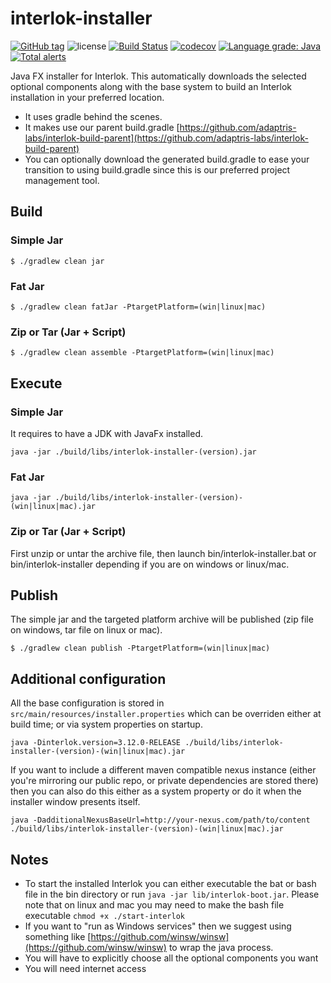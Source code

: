 # interlok-installer

[![GitHub tag](https://img.shields.io/github/tag/adaptris/interlok-installer.svg)](https://github.com/adaptris/interlok-installer/tags) ![license](https://img.shields.io/github/license/adaptris/interlok-installer.svg) [![Build Status](https://travis-ci.org/adaptris/interlok-installer.svg?branch=develop)](https://travis-ci.org/adaptris/interlok-installer) [![codecov](https://codecov.io/gh/adaptris/interlok-installer/branch/develop/graph/badge.svg)](https://codecov.io/gh/adaptris/interlok-installer) [![Language grade: Java](https://img.shields.io/lgtm/grade/java/g/adaptris/interlok-installer.svg?logo=lgtm&logoWidth=18)](https://lgtm.com/projects/g/adaptris/interlok-installer/context:java) [![Total alerts](https://img.shields.io/lgtm/alerts/g/adaptris/interlok-installer.svg?logo=lgtm&logoWidth=18)](https://lgtm.com/projects/g/adaptris/interlok/alerts/)

Java FX installer for Interlok. This automatically downloads the selected optional components along with the base system to build an Interlok installation in your preferred location.

* It uses gradle behind the scenes.
* It makes use our parent build.gradle [https://github.com/adaptris-labs/interlok-build-parent](https://github.com/adaptris-labs/interlok-build-parent)
* You can optionally download the generated build.gradle to ease your transition to using build.gradle since this is our preferred project management tool.

## Build

### Simple Jar

```
$ ./gradlew clean jar
```

### Fat Jar

```
$ ./gradlew clean fatJar -PtargetPlatform=(win|linux|mac)
```

### Zip or Tar (Jar + Script)

```
$ ./gradlew clean assemble -PtargetPlatform=(win|linux|mac)
```

## Execute

### Simple Jar

It requires to have a JDK with JavaFx installed.

```
java -jar ./build/libs/interlok-installer-(version).jar
```

### Fat Jar

```
java -jar ./build/libs/interlok-installer-(version)-(win|linux|mac).jar
```

### Zip or Tar (Jar + Script)

First unzip or untar the archive file, then launch bin/interlok-installer.bat or bin/interlok-installer depending if you are on windows or linux/mac.

## Publish

The simple jar and the targeted platform archive will be published (zip file on windows, tar file on linux or mac).

```
$ ./gradlew clean publish -PtargetPlatform=(win|linux|mac)
```

## Additional configuration

All the base configuration is stored in `src/main/resources/installer.properties` which can be overriden either at build time; or via system properties on startup.

```
java -Dinterlok.version=3.12.0-RELEASE ./build/libs/interlok-installer-(version)-(win|linux|mac).jar
```

If you want to include a different maven compatible nexus instance (either you're mirroring our public repo, or private dependencies are stored there) then you can also do this either as a system property or do it when the installer window presents itself.

```
java -DadditionalNexusBaseUrl=http://your-nexus.com/path/to/content ./build/libs/interlok-installer-(version)-(win|linux|mac).jar
```

## Notes

* To start the installed Interlok you can either executable the bat or bash file in the bin directory or run `java -jar lib/interlok-boot.jar`. Please note that on linux and mac you may need to make the bash file executable `chmod +x ./start-interlok`
* If you want to "run as Windows services" then we suggest using something like [https://github.com/winsw/winsw](https://github.com/winsw/winsw) to wrap the java process.
* You will have to explicitly choose all the optional components you want
* You will need internet access

